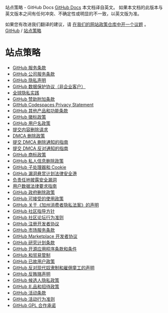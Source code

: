 站点策略 - GitHub Docs
[GitHub Docs](/cn)
本文档译自英文。 如果本文档的此版本与英文版本之间有任何冲突、不确定性或明显的不一致，以英文版为准。

如果您有改进我们翻译的建议，请
[在我们的网站政策仓库中开一个议题](https://github.com/github/site-policy/issues)
。
[GitHub](/cn/github)
/
[站点策略](/cn/github/site-policy)

# 站点策略
- [GitHub 服务条款](/cn/github/site-policy/github-terms-of-service)
- [GitHub 公司服务条款](/cn/github/site-policy/github-corporate-terms-of-service)
- [GitHub 隐私声明](/cn/github/site-policy/github-privacy-statement)
- [GitHub 数据保护协议（非企业客户）](/cn/github/site-policy/github-data-protection-agreement-non-enterprise-customers)
- [全球隐私实践](/cn/github/site-policy/global-privacy-practices)
- [GitHub 赞助附加条款](/cn/github/site-policy/github-sponsors-additional-terms)
- [GitHub Codespaces Privacy Statement](/cn/github/site-policy/github-codespaces-privacy-statement)
- [GitHub 其他产品和功能条款](/cn/github/site-policy/github-terms-for-additional-products-and-features)
- [GitHub 徽标政策](/cn/github/site-policy/github-logo-policy)
- [GitHub 用户名政策](/cn/github/site-policy/github-username-policy)
- [提交内容删除请求](/cn/github/site-policy/submitting-content-removal-requests)
- [DMCA 删除政策](/cn/github/site-policy/dmca-takedown-policy)
- [提交 DMCA 删除通知的指南](/cn/github/site-policy/guide-to-submitting-a-dmca-takedown-notice)
- [提交 DMCA 反对通知的指南](/cn/github/site-policy/guide-to-submitting-a-dmca-counter-notice)
- [GitHub 商标政策](/cn/github/site-policy/github-trademark-policy)
- [GitHub 私人信息删除政策](/cn/github/site-policy/github-private-information-removal-policy)
- [GitHub 子处理器和 Cookie](/cn/github/site-policy/github-subprocessors-and-cookies)
- [GitHub 漏洞悬赏计划法律安全港](/cn/github/site-policy/github-bug-bounty-program-legal-safe-harbor)
- [负责任地披露安全漏洞](/cn/github/site-policy/responsible-disclosure-of-security-vulnerabilities)
- [用户数据法律要求指南](/cn/github/site-policy/guidelines-for-legal-requests-of-user-data)
- [GitHub 政府删除政策](/cn/github/site-policy/github-government-takedown-policy)
- [GitHub 可接受的使用政策](/cn/github/site-policy/github-acceptable-use-policies)
- [GitHub 关于《加州消费者隐私法案》的声明](/cn/github/site-policy/githubs-notice-about-the-california-consumer-privacy-act)
- [GitHub 社区指导方针](/cn/github/site-policy/github-community-guidelines)
- [GitHub 社区论坛行为准则](/cn/github/site-policy/github-community-forum-code-of-conduct)
- [GitHub 注册开发者协议](/cn/github/site-policy/github-registered-developer-agreement)
- [GitHub 市场服务条款](/cn/github/site-policy/github-marketplace-terms-of-service)
- [GitHub Marketplace 开发者协议](/cn/github/site-policy/github-marketplace-developer-agreement)
- [GitHub 研究计划条款](/cn/github/site-policy/github-research-program-terms)
- [GitHub 开源应用程序条款和条件](/cn/github/site-policy/github-open-source-applications-terms-and-conditions)
- [GitHub 和贸易管制](/cn/github/site-policy/github-and-trade-controls)
- [GitHub 已故用户政策](/cn/github/site-policy/github-deceased-user-policy)
- [GitHub 反对现代奴隶制和雇佣童工的声明](/cn/github/site-policy/github-statement-against-modern-slavery-and-child-labor)
- [GitHub 反贿赂声明](/cn/github/site-policy/github-anti-bribery-statement)
- [GitHub 候选人隐私政策](/cn/github/site-policy/github-candidate-privacy-policy)
- [GitHub 礼品和招待政策](/cn/github/site-policy/github-gifts-and-entertainment-policy)
- [GitHub 活动条款](/cn/github/site-policy/github-event-terms)
- [GitHub 活动行为准则](/cn/github/site-policy/github-event-code-of-conduct)
- [GitHub GPL 合作承诺](/cn/github/site-policy/github-gpl-cooperation-commitment)
